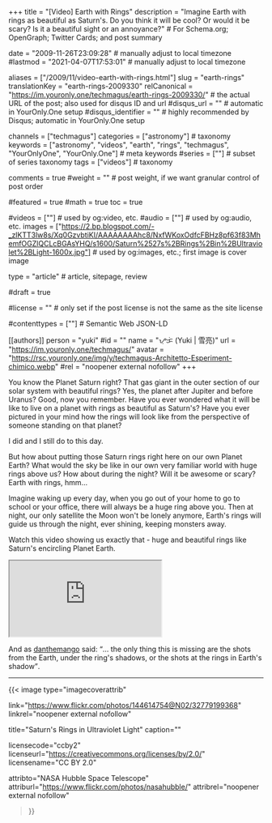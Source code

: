 +++
title = "[Video] Earth with Rings"
description = "Imagine Earth with rings as beautiful as Saturn's. Do you think it will be cool? Or would it be scary? Is it a beautiful sight or an annoyance?"                                                    # For Schema.org; OpenGraph; Twitter Cards; and post summary

date = "2009-11-26T23:09:28"                                        # manually adjust to local timezone
#lastmod = "2021-04-07T17:53:01"                                     # manually adjust to local timezone

aliases = ["/2009/11/video-earth-with-rings.html"]
slug = "earth-rings"
translationKey = "earth-rings-2009330"
relCanonical = "https://im.youronly.one/techmagus/earth-rings-2009330/"                                                   # the actual URL of the post; also used for disqus ID and url
#disqus_url = ""                                                    # automatic in YourOnly.One setup
#disqus_identifier = ""                                             # highly recommended by Disqus; automatic in YourOnly.One setup

channels = ["techmagus"]
categories = ["astronomy"]                                                   # taxonomy
keywords = ["astronomy", "videos", "earth", "rings", "techmagus", "YourOnlyOne", "YourOnly.One"]                                                     # meta keywords
#series = [""]                                                       # subset of series taxonomy
tags = ["videos"]                                                         # taxonomy

comments = true
#weight = ""                                                        # post weight, if we want granular control of post order

#featured = true
#math = true
toc = true

#videos = [""]                                                       # used by og:video, etc.
#audio = [""]                                                        # used by og:audio, etc.
images = ["https://2.bp.blogspot.com/-_zlKTT3lw8s/Xq0GzvbtiKI/AAAAAAAAhc8/NxfWKoxOdfcFBHz8pf63f83MhemfOGZlQCLcBGAsYHQ/s1600/Saturn%2527s%2BRings%2Bin%2BUltraviolet%2BLight-1600x.jpg"]                                                       # used by og:images, etc.; first image is cover image

type = "article"                                                           # article, sitepage, review

#draft = true

#license = ""                                                       # only set if the post license is not the same as the site license

#contenttypes = [""]                                                 # Semantic Web JSON-LD

[[authors]]
  person = "yuki"
  #id = ""
  name = "ᜌᜓᜃᜒ (Yuki | 雪亮)"
  url = "https://im.youronly.one/techmagus/"
  avatar = "https://rsc.youronly.one/img/y/techmagus-Architetto-Esperiment-chimico.webp"
  #rel = "noopener external nofollow"
+++

You know the Planet Saturn right?  That gas giant in the outer section of our solar system with beautiful rings?  Yes, the planet after Jupiter and before Uranus?  Good, now you remember.  Have you ever wondered what it will be like to live on a planet with rings as beautiful as Saturn's?  Have you ever pictured in your mind how the rings will look like from the perspective of someone standing on that planet?

I did and I still do to this day.

But how about putting those Saturn rings right here on our own Planet Earth?  What would the sky be like in our own very familiar world with huge rings above us?  How about during the night?  Will it be awesome or scary?  Earth with rings, hmm…

<!--more-->

Imagine waking up every day, when you go out of your home to go to school or your office, there will always be a huge ring above you.  Then at night, our only satellite the Moon won't be lonely anymore, Earth's rings will guide us through the night, ever shining, keeping monsters away.

Watch this video showing us exactly that - huge and beautiful rings like Saturn's encircling Planet Earth.

<div class="responsive_embedframe"><iframe src="https://www.youtube-nocookie.com/embed/hoz5Q2rGQtQ" sandbox="allow-same-origin allow-scripts" allow="accelerometer; encrypted-media; gyroscope; picture-in-picture" allowfullscreen="allowfullscreen"></iframe></div>

And as <a href="//www.youtube.com/user/danthemango" target="_blank" rel="noopener">danthemango</a> said: <q>… the only thing this is missing are the shots from the Earth, under the ring's shadows, or the shots at the rings in Earth's shadow</q>.

-------

{{< image
  type="imagecoverattrib"

  link="https://www.flickr.com/photos/144614754@N02/32779199368"
  linkrel="noopener external nofollow"

  title="Saturn's Rings in Ultraviolet Light"
  caption=""

  licensecode="ccby2"
  licenseurl="https://creativecommons.org/licenses/by/2.0/"
  licensename="CC BY 2.0"

  attribto="NASA Hubble Space Telescope"
  attriburl="https://www.flickr.com/photos/nasahubble/"
  attribrel="noopener external nofollow"
>}}

